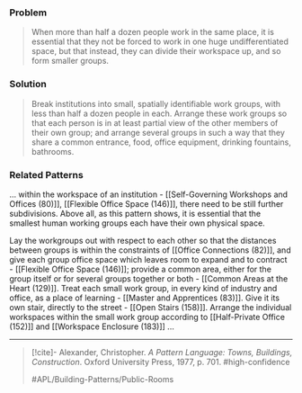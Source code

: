 ### Problem
>When more than half a dozen people work in the same place, it is essential that they not be forced to work in one huge undifferentiated space, but that instead, they can divide their workspace up, and so form smaller groups.

### Solution
>Break institutions into small, spatially identifiable work groups, with less than half a dozen people in each. Arrange these work groups so that each person is in at least partial view of the other members of their own group; and arrange several groups in such a way that they share a common entrance, food, office equipment, drinking fountains, bathrooms.

### Related Patterns
... within the workspace of an institution - [[Self-Governing Workshops and Offices (80)]], [[Flexible Office Space (146)]], there need to be still further subdivisions. Above all, as this pattern shows, it is essential that the smallest human working groups each have their own physical space.

Lay the workgroups out with respect to each other so that the distances between groups is within the constraints of [[Office Connections (82)]], and give each group office space which leaves room to expand and to contract - [[Flexible Office Space (146)]]; provide a common area, either for the group itself or for several groups together or both - [[Common Areas at the Heart (129)]]. Treat each small work group, in every kind of industry and office, as a place of learning - [[Master and Apprentices (83)]]. Give it its own stair, directly to the street - [[Open Stairs (158)]]. Arrange the individual workspaces within the small work group according to [[Half-Private Office (152)]] and [[Workspace Enclosure (183)]] ...

---

> [!cite]- Alexander, Christopher. _A Pattern Language: Towns, Buildings, Construction_. Oxford University Press, 1977, p. 701.
> #high-confidence
>
> #APL/Building-Patterns/Public-Rooms
